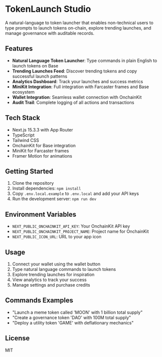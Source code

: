 
# TokenLaunch Studio

A natural-language to token launcher that enables non-technical users to type prompts to launch tokens on-chain, explore trending launches, and manage governance with auditable records.

## Features

- **Natural Language Token Launcher**: Type commands in plain English to launch tokens on Base
- **Trending Launches Feed**: Discover trending tokens and copy successful launch patterns
- **Analytics Dashboard**: Track your launches and success metrics
- **MiniKit Integration**: Full integration with Farcaster frames and Base ecosystem
- **Wallet Integration**: Seamless wallet connection with OnchainKit
- **Audit Trail**: Complete logging of all actions and transactions

## Tech Stack

- Next.js 15.3.3 with App Router
- TypeScript
- Tailwind CSS
- OnchainKit for Base integration
- MiniKit for Farcaster frames
- Framer Motion for animations

## Getting Started

1. Clone the repository
2. Install dependencies: `npm install`
3. Copy `.env.local.example` to `.env.local` and add your API keys
4. Run the development server: `npm run dev`

## Environment Variables

- `NEXT_PUBLIC_ONCHAINKIT_API_KEY`: Your OnchainKit API key
- `NEXT_PUBLIC_ONCHAINKIT_PROJECT_NAME`: Project name for OnchainKit
- `NEXT_PUBLIC_ICON_URL`: URL to your app icon

## Usage

1. Connect your wallet using the wallet button
2. Type natural language commands to launch tokens
3. Explore trending launches for inspiration
4. View analytics to track your success
5. Manage settings and purchase credits

## Commands Examples

- "Launch a meme token called 'MOON' with 1 billion total supply"
- "Create a governance token 'DAO' with 100M total supply"
- "Deploy a utility token 'GAME' with deflationary mechanics"

## License

MIT
